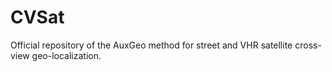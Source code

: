 # CVSat
Official repository of the AuxGeo method for street and VHR satellite cross-view geo-localization.
